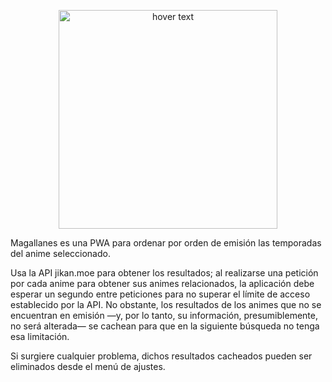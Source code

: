 <p align=center>
  <img src="https://i.imgur.com/GjGFcR3.png" width="350" title="hover text">
</p>

Magallanes es una PWA para ordenar por orden de emisión las temporadas del anime seleccionado.

Usa la API jikan.moe para obtener los resultados; al realizarse una petición por cada anime para obtener sus animes relacionados,
la aplicación debe esperar un segundo entre peticiones para no superar el límite de acceso establecido por la API. No obstante, los
resultados de los animes que no se encuentran en emisión —y, por lo tanto, su información, presumiblemente, no será alterada— se
cachean para que en la siguiente búsqueda no tenga esa limitación.

Si surgiere cualquier problema, dichos resultados cacheados pueden ser eliminados desde el menú de ajustes.
